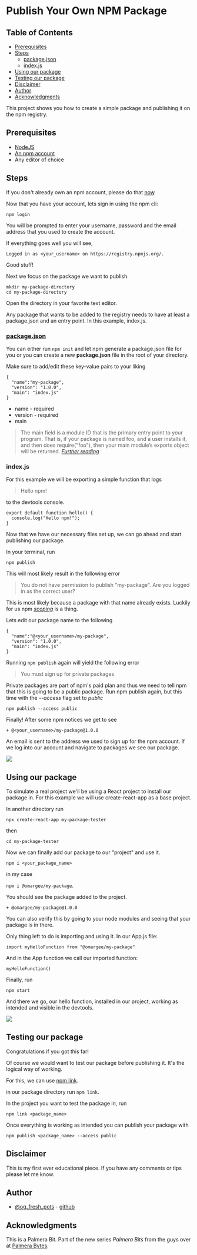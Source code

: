 # Publish Your Own NPM Package

## Table of Contents
  - [Prerequisites](#prerequisites)
  - [Steps](#steps)
    - [package.json](#packagejson)
    - [index.js](#indexjs)
  - [Using our package](#using-our-package)
  - [Testing our package](#testing-our-package)
  - [Disclaimer](#disclaimer)
  - [Author](#author)
  - [Acknowledgments](#acknowledgments)

[//]: **[repo](https://github.com/Omar-Gee/publishing-to-npm-example)**

This project shows you how to create a simple package and publishing it on the npm registry.

## Prerequisites

 * [NodeJS](https://nodejs.org)
 * [An npm account](https://www.npmjs.com/)
 * Any editor of choice

## Steps
If you don't already own an npm account, please do that [now](https://www.npmjs.com/).

Now that you have your account, lets sign in using the npm cli:

`npm login`

You will be prompted to enter your username, password and the email address that you used to create the account.

If everything goes well you will see,

`Logged in as <your_username> on https://registry.npmjs.org/.`

Good stuff!

Next we focus on the package we want to publish.

```
mkdir my-package-directory
cd my-package-directory
```
Open the directory in your favorite text editor.

Any package that wants to be added to the registry needs to have at least a package.json and an entry point. In this example, index.js.

### [package.json](https://docs.npmjs.com/files/package.json)
You can either run `npm init` and let npm generate a package.json file for you or you can create a new **package.json** file in the root of your directory.

Make sure to add/edit these key-value pairs to your liking

```
{
  "name":"my-package",
  "version": "1.0.0",
  "main": "index.js"
}
```

* name - required
* version - required
* main

> The main field is a module ID that is the primary entry point to your program. That is, if your package is named foo,
> and a user  installs it, and then does require("foo"), then your main module’s exports object will be returned.
> <cite>[Further reading](https://docs.npmjs.com/files/package.json)</cite>

### index.js
For this example we will be exporting a simple function that logs

> Hello npm!

to the devtools console.

```
export default function hello() {
  console.log("Hello npm!");
}
```

Now that we have our necessary files set up, we can go ahead and start publishing our package.

In your terminal, run

`npm publish`

This will most likely result in the following error

> You do not have permission to publish "my-package". Are you logged in as the correct user?

This is most likely because a package with that name already exists. Luckily for us npm [_scoping_](https://docs.npmjs.com/about-scopes) is a thing.

Lets edit our package name to the following
```
{
  "name":"@<your_username>/my-package",
  "version": "1.0.0",
  "main": "index.js"
}
```
Running `npm publish` again will yield the following error

>You must sign up for private packages

Private packages are part of npm's paid plan and thus we need to tell npm that this is going to be a public package.
Run npm publish again, but this time with the _--access_ flag set to  _public_

`npm publish --access public`

Finally! After some npm notices we get to see

`+ @<your_username>/my-package@1.0.0`

An email is sent to the address we used to sign up for the npm account. If we log into our account and navigate to packages we see our package.

![](my-package.png)

## Using our package
To simulate a real project we'll be using a React project to install our package in. For this example we will use create-react-app as a base project.

In another directory run

`npx create-react-app my-package-tester`

then

`cd my-package-tester`

Now we can finally add our package to our "project" and use it.

`npm i <your_package_name>`

in my case

`npm i @omargee/my-package`.

You should see the package added to the project.

`+ @omargee/my-package@1.0.0`

You can also verify this by going to your node modules and seeing that your package is in there.

Only thing left to do is importing and using it. In our App.js file:

`import myHelloFunction from "@omargee/my-package"`

And in the App function we call our imported function:

`myHelloFunction()`

Finally, run

`npm start`

And there we go, our hello function, installed in our project, working as intended and visible in the devtools.

![](devtools-result.png)


## Testing our package
Congratulations if you got this far!

Of course we would want to test our package before publishing it. It's the logical way of working.

For this, we can use [npm link](https://docs.npmjs.com/cli/link).

in our package directory run `npm link`.

In the project you want to test the package in, run

 `npm link <package_name>`

Once everything is working as intended you can publish your package with

`npm publish <package_name> --access public`

## Disclaimer
This is my first ever educational piece. If you have any comments or tips please let me know.

## Author

* [@og_fresh_pots](https://twitter.com/og_fresh_pots) - [github](https://github.com/Omar-Gee)

## Acknowledgments

This is a Palmera Bit. Part of the new series _Palmera Bits_ from the guys over at [Palmera Bytes](https://palmerabytes.com/).